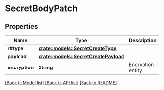 # SecretBodyPatch

## Properties

Name | Type | Description | Notes
------------ | ------------- | ------------- | -------------
**r#type** | [**crate::models::SecretCreateType**](SecretCreateType.md) |  | 
**payload** | [**crate::models::SecretCreatePayload**](SecretCreatePayload.md) |  | 
**encryption** | **String** | Encryption entity | 

[[Back to Model list]](../README.md#documentation-for-models) [[Back to API list]](../README.md#documentation-for-api-endpoints) [[Back to README]](../README.md)


